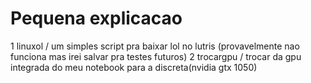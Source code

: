 # Pequena explicacao

1 linuxol / um simples script pra baixar lol no lutris (provavelmente nao funciona mas irei salvar pra testes futuros)
2 trocargpu / trocar da gpu integrada do meu notebook para a discreta(nvidia gtx 1050)
